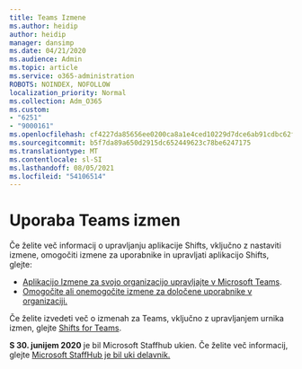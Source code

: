 ```yaml
---
title: Teams Izmene
ms.author: heidip
author: heidip
manager: dansimp
ms.date: 04/21/2020
ms.audience: Admin
ms.topic: article
ms.service: o365-administration
ROBOTS: NOINDEX, NOFOLLOW
localization_priority: Normal
ms.collection: Adm_O365
ms.custom:
- "6251"
- "9000161"
ms.openlocfilehash: cf4227da85656ee0200ca8a1e4ced10229d7dce6ab91cdbc62f63a41c899c80d
ms.sourcegitcommit: b5f7da89a650d2915dc652449623c78be6247175
ms.translationtype: MT
ms.contentlocale: sl-SI
ms.lasthandoff: 08/05/2021
ms.locfileid: "54106514"
---
```

# <a name="using-teams-shifts"></a>Uporaba Teams izmen

Če želite več informacij o upravljanju aplikacije Shifts, vključno z nastaviti izmene, omogočiti izmene za uporabnike in upravljati aplikacijo Shifts, glejte:
 
- [Aplikacijo Izmene za svojo organizacijo upravljajte v Microsoft Teams](https://docs.microsoft.com/microsoftteams/expand-teams-across-your-org/shifts/manage-the-shifts-app-for-your-organization-in-teams#set-up-shifts).
- [Omogočite ali onemogočite izmene za določene uporabnike v organizaciji.](https://docs.microsoft.com/microsoftteams/expand-teams-across-your-org/shifts/manage-the-shifts-app-for-your-organization-in-teams#enable-or-disable-shifts-for-specific-users-in-your-organization)

Če želite izvedeti več o izmenah za Teams, vključno z upravljanjem urnika izmen, glejte [Shifts for Teams](https://docs.microsoft.com/microsoftteams/expand-teams-across-your-org/shifts-for-teams-landing-page).

**S 30. junijem 2020** je bil Microsoft Staffhub ukien. Če želite več informacij, glejte [Microsoft StaffHub je bil uki delavnik.](https://docs.microsoft.com/MicrosoftTeams/expand-teams-across-your-org/shifts/microsoft-staffhub-to-be-retired)

